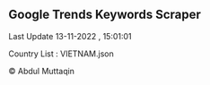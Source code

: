 

## Google Trends Keywords Scraper 
 
Last Update 13-11-2022 , 15:01:01

Country List :
VIETNAM.json



© Abdul Muttaqin 
